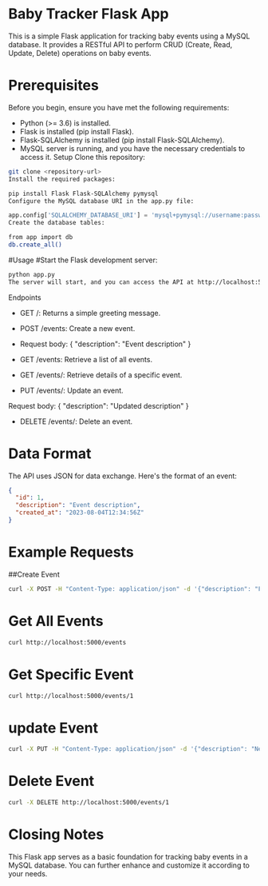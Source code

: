 # Baby Tracker Flask App
This is a simple Flask application for tracking baby events using a MySQL database. It provides a RESTful API to perform CRUD (Create, Read, Update, Delete) operations on baby events.

# Prerequisites
Before you begin, ensure you have met the following requirements:

- Python (>= 3.6) is installed.
- Flask is installed (pip install Flask).
- Flask-SQLAlchemy is installed (pip install Flask-SQLAlchemy).
- MySQL server is running, and you have the necessary credentials to access it.
Setup
Clone this repository:

```bash
git clone <repository-url>
Install the required packages:
```

```bash
pip install Flask Flask-SQLAlchemy pymysql
Configure the MySQL database URI in the app.py file:
```

```python
app.config['SQLALCHEMY_DATABASE_URI'] = 'mysql+pymysql://username:password@localhost:3306/baby_tracker'
Create the database tables:
```
```bash
from app import db
db.create_all()
```
#Usage
#Start the Flask development server:

```bash
python app.py
The server will start, and you can access the API at http://localhost:5000.
```
Endpoints
- GET /: Returns a simple greeting message.

- POST /events: Create a new event.
 - Request body: { "description": "Event description" }
- GET /events: Retrieve a list of all events.

- GET /events/<id>: Retrieve details of a specific event.

- PUT /events/<id>: Update an event.

Request body: { "description": "Updated description" }
- DELETE /events/<id>: Delete an event.

# Data Format
The API uses JSON for data exchange. Here's the format of an event:
```json
{
  "id": 1,
  "description": "Event description",
  "created_at": "2023-08-04T12:34:56Z"
}
```
# Example Requests
##Create Event
```bash
curl -X POST -H "Content-Type: application/json" -d '{"description": "Feeding"}' http://localhost:5000/events
```
# Get All Events
```bash
curl http://localhost:5000/events
```
# Get Specific Event
```bash
curl http://localhost:5000/events/1
```
# update Event

```bash
curl -X PUT -H "Content-Type: application/json" -d '{"description": "New feeding event"}' http://localhost:5000/events/1
```
# Delete Event
```bash
curl -X DELETE http://localhost:5000/events/1
```
# Closing Notes
This Flask app serves as a basic foundation for tracking baby events in a MySQL database. You can further enhance and customize it according to your needs.